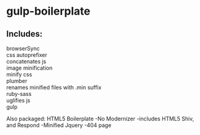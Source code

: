 # gulp-boilerplate

<h2>Includes:</h2>
browserSync<br>
css autoprefixer<br>
concatenates js<br>
image minification<br>
minify css<br>
plumber<br>
renames minified files with .min suffix<br>
ruby-sass<br>
uglifies js<br>
gulp<br>

Also packaged:
HTML5 Boilerplate
-No Modernizer
-includes HTML5 Shiv, and Respond
-Minified Jquery
-404 page

